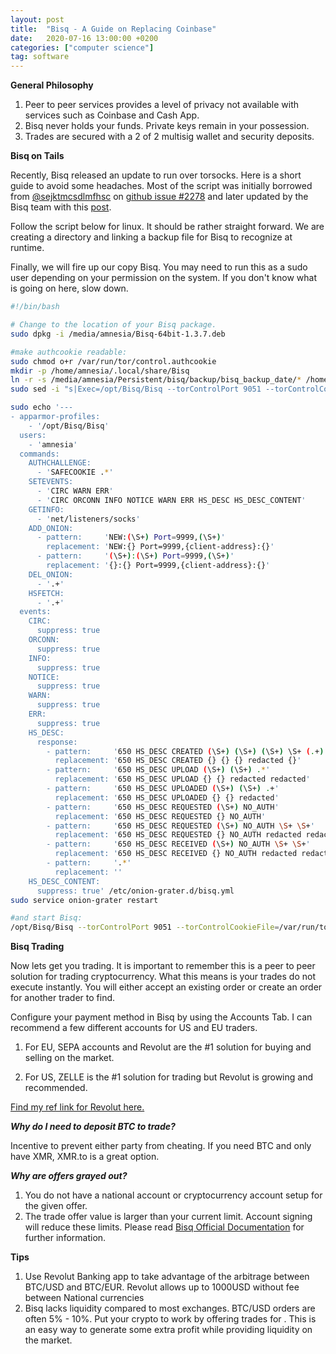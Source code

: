 ```yaml
---
layout: post
title:  "Bisq - A Guide on Replacing Coinbase"
date:   2020-07-16 13:00:00 +0200
categories: ["computer science"]
tag: software
---
```


**General Philosophy**

1. Peer to peer services provides a level of privacy not available with services such as Coinbase and Cash App.
2. Bisq never holds your funds. Private keys remain in your possession. 
3. Trades are secured with a 2 of 2 multisig wallet and security deposits.

**Bisq on Tails**

Recently, Bisq released an update to run over torsocks. Here is a short guide to avoid some headaches.  Most of the script was initially borrowed from [@sejktmcsdlmfhsc](https://github.com/sejktmcsdlmfhsc) on [github issue #2278](https://github.com/bisq-network/bisq/issues/2278) and later updated by the Bisq team with this [post](https://bisq.wiki/Running_Bisq_on_Tails).

Follow the script below for linux. It should be rather straight forward. We are creating a directory and linking a backup file for Bisq to recognize at runtime.

Finally, we will fire up our copy Bisq.  You may need to run this as a sudo user depending on your permission on the system.  If you don't know what is going on here, slow down.

```bash
#!/bin/bash

# Change to the location of your Bisq package.
sudo dpkg -i /media/amnesia/Bisq-64bit-1.3.7.deb

#make authcookie readable:
sudo chmod o+r /var/run/tor/control.authcookie
mkdir -p /home/amnesia/.local/share/Bisq
ln -r -s /media/amnesia/Persistent/bisq/backup/bisq_backup_date/* /home/amnesia/.local/share/Bisq
sudo sed -i "s|Exec=/opt/Bisq/Bisq --torControlPort 9051 --torControlCookieFile=/var/run/tor/control.authcookie --torControlUseSafeCookieAuth --socks5ProxyHttpAddress=127.0.0.1:9050 --socks5ProxyBtcAddress=127.0.0.1:9050 --useTorForBtc=True|" /usr/share/applications/Bisq.desktop

sudo echo '---
- apparmor-profiles:
    - '/opt/Bisq/Bisq'
  users:
    - 'amnesia'
  commands:
    AUTHCHALLENGE:
      - 'SAFECOOKIE .*'
    SETEVENTS:
      - 'CIRC WARN ERR'
      - 'CIRC ORCONN INFO NOTICE WARN ERR HS_DESC HS_DESC_CONTENT'
    GETINFO:
      - 'net/listeners/socks'
    ADD_ONION:
      - pattern:     'NEW:(\S+) Port=9999,(\S+)'
        replacement: 'NEW:{} Port=9999,{client-address}:{}'
      - pattern:     '(\S+):(\S+) Port=9999,(\S+)'
        replacement: '{}:{} Port=9999,{client-address}:{}'
    DEL_ONION:
      - '.+'
    HSFETCH:
      - '.+'
  events:
    CIRC:
      suppress: true
    ORCONN:
      suppress: true
    INFO:
      suppress: true
    NOTICE:
      suppress: true
    WARN:
      suppress: true
    ERR:
      suppress: true
    HS_DESC:
      response:
        - pattern:     '650 HS_DESC CREATED (\S+) (\S+) (\S+) \S+ (.+)'
          replacement: '650 HS_DESC CREATED {} {} {} redacted {}'
        - pattern:     '650 HS_DESC UPLOAD (\S+) (\S+) .*'
          replacement: '650 HS_DESC UPLOAD {} {} redacted redacted'
        - pattern:     '650 HS_DESC UPLOADED (\S+) (\S+) .+'
          replacement: '650 HS_DESC UPLOADED {} {} redacted'
        - pattern:     '650 HS_DESC REQUESTED (\S+) NO_AUTH'
          replacement: '650 HS_DESC REQUESTED {} NO_AUTH'
        - pattern:     '650 HS_DESC REQUESTED (\S+) NO_AUTH \S+ \S+'
          replacement: '650 HS_DESC REQUESTED {} NO_AUTH redacted redacted'
        - pattern:     '650 HS_DESC RECEIVED (\S+) NO_AUTH \S+ \S+'
          replacement: '650 HS_DESC RECEIVED {} NO_AUTH redacted redacted'
        - pattern:     '.*'
          replacement: ''
    HS_DESC_CONTENT:
      suppress: true' /etc/onion-grater.d/bisq.yml
sudo service onion-grater restart

#and start Bisq:
/opt/Bisq/Bisq --torControlPort 9051 --torControlCookieFile=/var/run/tor/control.authcookie --torControlUseSafeCookieAuth --socks5ProxyHttpAddress=127.0.0.1:9050 --socks5ProxyBtcAddress=127.0.0.1:9050 --useTorForBtc=True
```

**Bisq Trading**

Now lets get you trading.  It is important to remember this is a peer to peer solution for trading cryptocurrency.  What this means is your trades do not execute instantly. You will either accept an existing order or create an order for another trader to find.  

Configure your payment method in Bisq by using the Accounts Tab. I can recommend a few different accounts for US and EU traders.

1. For EU, SEPA accounts and Revolut are the #1 solution for buying and selling on the market.

2. For US, ZELLE is the #1 solution for trading but Revolut is growing and recommended. 

[Find my ref link for Revolut here.](https://revolut.com/referral/deverimeq3)

***Why do I need to deposit BTC to trade?***

Incentive to prevent either party from cheating. If you need BTC and only have XMR, XMR.to is a great option.

***Why are offers grayed out?***
1. You do not have a national account or cryptocurrency account setup for the given offer.
2. The trade offer value is larger than your current limit. Account signing will reduce these limits.  Please read [Bisq Official Documentation](https://docs.bisq.network/payment-methods#account-signing) for further information.

**Tips**

1. Use Revolut Banking app to take advantage of the arbitrage between BTC/USD and BTC/EUR. Revolut allows up to 1000USD without fee between National currencies
2. Bisq lacks liquidity compared to most exchanges.  BTC/USD orders are often 5% - 10%.  Put your crypto to work by offering trades for . This is an easy way to generate some extra profit while providing liquidity on the market.

